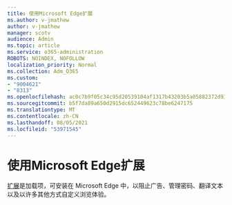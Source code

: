 ```yaml
---
title: 使用Microsoft Edge扩展
ms.author: v-jmathew
author: v-jmathew
manager: scotv
audience: Admin
ms.topic: article
ms.service: o365-administration
ROBOTS: NOINDEX, NOFOLLOW
localization_priority: Normal
ms.collection: Adm_O365
ms.custom:
- "9004621"
- "8313"
ms.openlocfilehash: ac0c7b9f05c34c95d20539104af1317b43203b5a05882372d93c98b80632ced3
ms.sourcegitcommit: b5f7da89a650d2915dc652449623c78be6247175
ms.translationtype: MT
ms.contentlocale: zh-CN
ms.lasthandoff: 08/05/2021
ms.locfileid: "53971545"
---
```

# <a name="use-microsoft-edge-extensions"></a>使用Microsoft Edge扩展

[扩展](https://go.microsoft.com/fwlink/?linkid=2135619)是加载项，可安装在 Microsoft Edge 中，以阻止广告、管理密码、翻译文本以及以许多其他方式自定义浏览体验。
